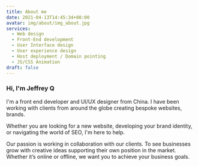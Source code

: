 ```yaml
---
title: About me
date: 2021-04-13T14:45:34+08:00
avatar: img/about/img_about.jpg
services:
  - Web design
  - Front-End development
  - User Interface design
  - User experience design
  - Host deployment / Domain pointing
  - JS/CSS Animation
draft: false
---
```


### Hi, I'm Jeffrey Q

I'm a front end developer and UI/UX designer from China. I have been working with clients from around the globe creating bespoke websites, brands.

Whether you are looking for a new website, developing your brand identity, or navigating the world of SEO, I'm here to help.

Our passion is working in collaboration with our clients. To see businesses grow with creative ideas supporting their own position in the market. Whether it’s online or offline, we want you to achieve your business goals.
